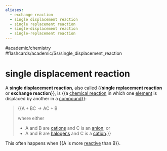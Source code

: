 ```yaml
---
aliases:
  - exchange reaction
  - single displacement reaction
  - single replacement reaction
  - single-displacement reaction
  - single-replacement reaction
---
```


#academic/chemistry #flashcards/academic/Ss/single_displacement_reaction

# single displacement reaction

A __single displacement reaction__, also called {{__single replacement reaction__ or __exchange reaction__}}, is {{a [chemical reaction](chemical%20reaction.md) in which one [element](chemical%20element.md) is displaced by another in a [compound](chemical%20compound.md)}}:

> {{$\text{A}+\text{BC}\rightarrow\text{AC}+\text{B}$
>
> where either
> - $\text{A}$ and $\text{B}$ are [cations](ion.md) and $\text{C}$ is an [anion](ion.md); or
> - $\text{A}$ and $\text{B}$ are [halogens](halogen.md) and $\text{C}$ is a [cation](ion.md).}}

This often happens when {{$\text{A}$ is more [reactive](reactivity%20(chemistry).md) than $\text{B}$}}.
